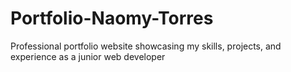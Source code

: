 # Portfolio-Naomy-Torres
Professional portfolio website showcasing my skills, projects, and experience as a junior web developer
